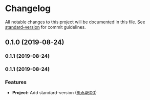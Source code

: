 # Changelog

All notable changes to this project will be documented in this file. See [standard-version](https://github.com/conventional-changelog/standard-version) for commit guidelines.

## 0.1.0 (2019-08-24)

### 0.1.1 (2019-08-24)

### 0.1.1 (2019-08-24)


### Features

* **Project:** Add standard-version ([6b54600](https://github.com/develowlper/feathers-authorize-casl/commit/6b54600))
